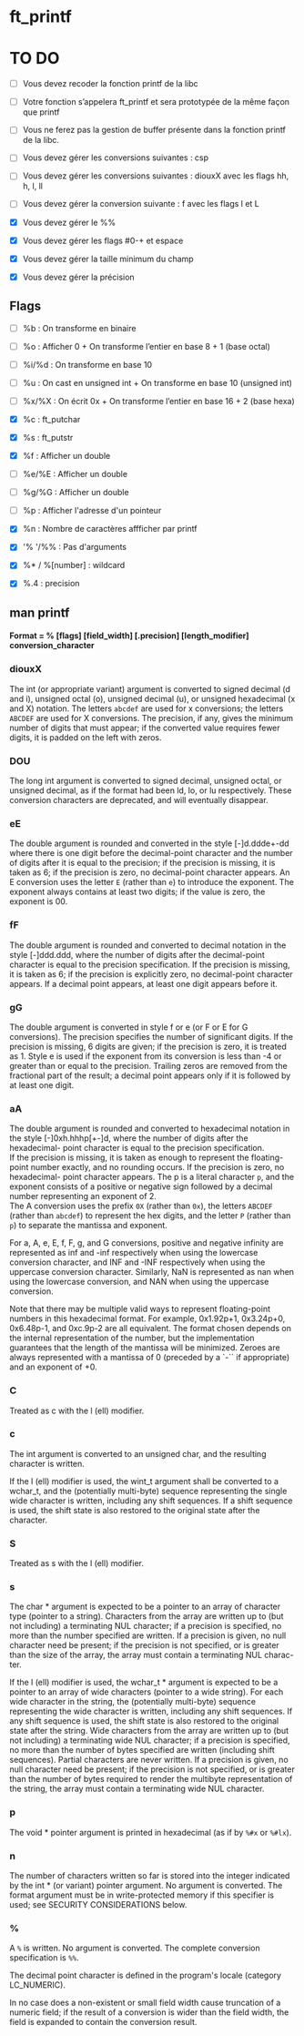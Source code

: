 # ft_printf

# TO DO

- [ ] Vous devez recoder la fonction printf de la libc
- [ ] Votre fonction s’appelera ft_printf et sera prototypée de la même façon que printf
- [ ] Vous ne ferez pas la gestion de buffer présente dans la fonction printf de la libc.
- [ ] Vous devez gérer les conversions suivantes : csp
- [ ] Vous devez gérer les conversions suivantes : diouxX avec les flags hh, h, l, ll
- [ ] Vous devez gérer la conversion suivante : f avec les flags l et L
- [x] Vous devez gérer le %%
- [x] Vous devez gérer les flags #0-+ et espace
- [x] Vous devez gérer la taille minimum du champ
- [x] Vous devez gérer la précision


## Flags
- [ ] %b : On transforme en binaire
- [ ] %o : Afficher 0 + On transforme l’entier en base 8 + 1 (base octal)
- [ ] %i/%d : On transforme en base 10
- [ ] %u : On cast en unsigned int + On transforme en base 10 (unsigned int)
- [ ] %x/%X : On écrit 0x + On transforme l’entier en base 16 + 2 (base hexa)
- [x] %c : ft_putchar
- [x] %s : ft_putstr
- [x] %f : Afficher un double
- [ ] %e/%E : Afficher un double
- [ ] %g/%G : Afficher un double
- [ ] %p : Afficher l'adresse d'un pointeur
- [x] %n : Nombre de caractères affficher par printf

- [x] '% '/%% : Pas d'arguments
- [x] %* / %[number] : wildcard
- [x] %.4 : precision

## man printf

#### Format = % [flags] [field_width] [.precision] [length_modifier] conversion_character

### diouxX
The int (or appropriate variant) argument is converted to signed decimal (d and i), unsigned octal (o), unsigned decimal (u), or unsigned hexadecimal (x and X) notation.
The letters `abcdef` are used for x conversions; the letters `ABCDEF` are used for X conversions. The precision, if any, gives the minimum number of digits that must appear; if the converted value requires fewer digits, it is padded on the left with zeros.

### DOU
The long int argument is converted to signed decimal, unsigned octal, or unsigned decimal, as if the format had been ld, lo, or lu respectively. These conversion characters are deprecated, and will eventually disappear.

### eE
The double argument is rounded and converted in the style [-]d.ddde+-dd where there is one digit before the decimal-point character and the number of digits after it is equal to the precision; if the precision is missing, it is taken as 6; if the precision is zero, no decimal-point character appears.
An E conversion uses the letter `E` (rather than `e`) to introduce the exponent.
The exponent always contains at least two digits; if the value is zero, the exponent is 00.

### fF
The double argument is rounded and converted to decimal notation in the style [-]ddd.ddd, where the number of digits after the decimal-point character is equal to the precision specification.
If the precision is missing, it is taken as 6; if the precision is explicitly zero, no decimal-point character appears. If a decimal point appears, at least one digit appears before it.

### gG
The double argument is converted in style f or e (or F or E for G conversions).
The precision specifies the number of significant digits. If the precision is missing, 6 digits are given; if the precision is zero, it is treated as 1.  Style e is used if the exponent from its conversion is less than -4 or greater than or equal to the precision.  Trailing zeros are removed from the fractional part of the result; a decimal point appears only if it is followed by at least one digit.

### aA
The double argument is rounded and converted to hexadecimal notation in the style [-]0xh.hhhp[+-]d, where the number of digits after the hexadecimal- point character is equal to the precision specification.  
If the precision is missing, it is taken as enough to represent the floating-point number exactly, and no rounding occurs.  If the precision is zero, no hexadecimal- point character appears.  The p is a literal character `p`, and the exponent consists of a positive or negative sign followed by a decimal number representing an exponent of 2.  
The A conversion uses the prefix `0X` (rather than `0x`), the letters `ABCDEF` (rather than `abcdef`) to represent the hex digits, and the letter `P` (rather than `p`) to separate the mantissa and exponent.

For a, A, e, E, f, F, g, and G conversions, positive and negative infinity are represented as inf and -inf respectively when using the lowercase conversion character, and INF and -INF respectively when using the uppercase conversion character.  Similarly, NaN is represented as nan when using the lowercase conversion, and NAN when using the uppercase conversion.

Note that there may be multiple valid ways to represent floating-point numbers in this hexadecimal format.  For example, 0x1.92p+1, 0x3.24p+0, 0x6.48p-1, and 0xc.9p-2 are all equivalent.  The format chosen depends on the internal representation of the number, but the implementation guarantees that the length of the mantissa will be minimized.  Zeroes are always represented with a mantissa of 0 (preceded by a `-`` if appropriate) and an exponent of +0.

### C
Treated as c with the l (ell) modifier.

### c
The int argument is converted to an unsigned char, and the resulting character is written.

If the l (ell) modifier is used, the wint_t argument shall be converted to a wchar_t, and the (potentially multi-byte) sequence representing the single wide character is written, including any shift sequences.
If a shift sequence is used, the shift state is also restored to the original state after the character.

### S
Treated as s with the l (ell) modifier.

### s
The char * argument is expected to be a pointer to an array of character type (pointer to a string). Characters from the array are written up to (but not including) a terminating NUL character; if a precision is specified, no more than the number specified are written.  If a precision is given, no null character need be present; if the precision is not specified, or is greater than the size of the array, the array must contain a terminating NUL charac-
ter.

If the l (ell) modifier is used, the wchar_t * argument is expected to be a pointer to an array of wide characters (pointer to a wide string).  For each wide character in the string, the (potentially multi-byte) sequence representing the wide character is written, including any shift sequences.  If any shift sequence is used, the shift state is also restored to the original state after the string.  Wide characters from the array are written up to
(but not including) a terminating wide NUL character; if a precision is specified, no more than the number of bytes specified are written (including shift sequences).  Partial characters are never written.  If a precision is given, no null character need be present; if the precision is not specified, or is greater than the number of bytes required to render the multibyte representation of the string, the array must contain a terminating wide NUL
character.

### p
The void * pointer argument is printed in hexadecimal (as if by `%#x` or
`%#lx`).

### n
The number of characters written so far is stored into the integer indicated
by the int * (or variant) pointer argument.  No argument is converted.  The
format argument must be in write-protected memory if this specifier is used;
see SECURITY CONSIDERATIONS below.

### %
A `%` is written.  No argument is converted. The complete conversion specification is `%%`.

The decimal point character is defined in the program's locale (category LC_NUMERIC).

In no case does a non-existent or small field width cause truncation of a numeric field; if the result of a conversion is wider than the field width, the field is expanded to contain the conversion result.
